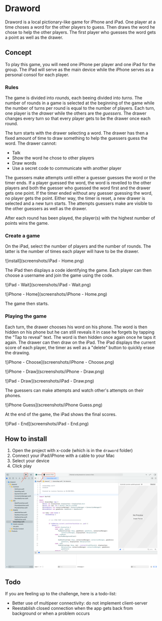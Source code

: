 # Draword
Draword is a local pictionary-like game for iPhone and iPad. One player at a time choses a word for the other players to guess. Then draws the word he chose to help the other players. The first player who guesses the word gets a point as well as the drawer.

## Concept

To play this game, you will need one iPhone per player and one iPad for the group. The iPad will serve as the main device while the iPhone serves as a personal consol for each player.

### Rules

The game is divided into *rounds*, each beeing divided into *turns*. The number of rounds in a game is selected at the beginning of the game while the number of turns per round is equal to the number of players. Each turn, one player is the *drawer* while the others are the *guessers*. The drawer changes every turn so that every player gets to be the drawer once each round.

The turn starts with the drawer selecting a word. The drawer has then a fixed amount of time to draw something to help the guessers guess the word. The drawer cannot:

* Talk
* Show the word he chose to other players
* Draw words
* Use a secret code to communicate with another player

The guessers make attempts until either a guesser guesses the word or the timer ends. If a player guessed the word, the word is reveiled to the other players and both the guesser who guessed the word first and the drawer gets one point. If the timer ended without any guesser guessing the word, no player gets the point. Either way, the timer is reset, a new drawer is selected and a new turn starts. The attempts guessers make are visible to the other guessers as well as the drawer.

After each round has been played, the player(s) with the highest number of points wins the game.

### Create a game

On the iPad, select the number of players and the number of rounds. The latter is the number of times each player will have to be the drawer.

![install](screenshots/iPad - Home.png)

The iPad then displays a code identifying the game. Each player can then choose a username and join the game using the code.

![iPad - Wait](screenshots/iPad - Wait.png)

![iPhone - Home](screenshots/iPhone - Home.png)

The game then starts.

### Playing the game

Each turn, the drawer chooses his word on his phone. The word is then hidden on his phone but he can still reveals it in case he forgets by tapping the "Tap to reveal" text. The word is then hidden once again once he taps it again. The drawer can then draw on the iPad. The iPad displays the current score of each player, the timer as well as a "delete" button to quickly erase the drawing.

![iPhone - Choose](screenshots/iPhone - Choose.png)

![iPhone - Draw](screenshots/iPhone - Draw.png)

![iPad - Draw](screenshots/iPad - Draw.png)

The guessers can make attempts and watch other's attempts on their phones.

![iPhone Guess](screenshots/iPhone Guess.png)

At the end of the game, the iPad shows the final scores.

![iPad - End](screenshots/iPad - End.png)

## How to install

1. Open the project with x-code (which is in the `draword` folder)
2. Connect your iPad/iPhone with a cable to your Mac
3. Select your device
4. Click play

![install](screenshots/install.png)

## Todo

If you are feeling up to the challenge, here is a todo-list:

* Better use of multipeer connectivity: do not implement client-server
* Reestablish closed connection when the app gets back from background or when a problem occurs

